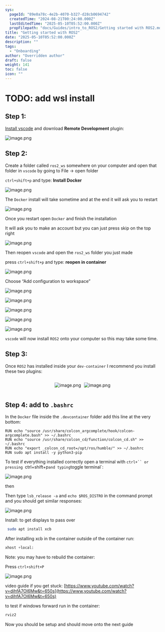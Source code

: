```yaml
---
sys:
  pageId: "89e0a78c-4e2b-4070-b327-d28cb0694742"
  createdTime: "2024-08-21T00:24:00.000Z"
  lastEditedTime: "2025-05-10T05:52:00.000Z"
  propFilepath: "docs/Guides/intro_to_ROS2/Getting started with ROS2.md"
title: "Getting started with ROS2"
date: "2025-05-10T05:52:00.000Z"
description: ""
tags:
  - "Onboarding"
author: "Overridden author"
draft: false
weight: 141
toc: false
icon: ""
---
```


# TODO: add wsl install

## Step 1:

[Install vscode](https://code.visualstudio.com/download) and download **Remote Development** plugin:

![image.png](https://prod-files-secure.s3.us-west-2.amazonaws.com/d518164a-d88e-44d1-a4ee-3adb3bd8bce0/efb52993-1881-4a40-b95e-6f020334f022/image.png?X-Amz-Algorithm=AWS4-HMAC-SHA256&X-Amz-Content-Sha256=UNSIGNED-PAYLOAD&X-Amz-Credential=ASIAZI2LB466WJ7ABL7U%2F20250513%2Fus-west-2%2Fs3%2Faws4_request&X-Amz-Date=20250513T230817Z&X-Amz-Expires=3600&X-Amz-Security-Token=IQoJb3JpZ2luX2VjEE8aCXVzLXdlc3QtMiJHMEUCIQCM6%2FcFcsyTw8OdslnXJ3MaXP3jP9spq94Y53W2%2BO2RuAIgTKdlkkmjLlnK4AtrSgYAn1WcSarWXP614n7c7P7kxfQqiAQI%2BP%2F%2F%2F%2F%2F%2F%2F%2F%2F%2FARAAGgw2Mzc0MjMxODM4MDUiDNWTJRq7o%2Be6%2BjgGaCrcAyCxXVvjabrijF19pbfSwEe6JrOJgkA4IqSGcN%2FnsWydPxWgxwH52r2moUcmq6K9hMVXkMyo830nViihw63sZtym2U7An18idhgkXsZLTmGIUR6uVuxKRPPQITP1NCs%2BBa5SbbIq%2B%2BibbrXNZUeNaStRLKlwN1LDEzpKKTfjVbsBUokZSuZ8OpShVdpgDnAd%2BzU8fEaGI04rtEo0uwEFr6uwRx1Z37Uo5L0HonAgAaRZXywotMexXRzURYBIuqyyD7%2FU78TYATOrHLVE17Vpxpz2F%2BpO7Jis8teBwN4yFe8uFdwNnzhMqi9EM2zWxsYwTQLKnpCyQQUCf0Py6b72qUGUpXyWoApX66wBOEtHrLAxpfUDwKq4KYvEI6nYLhBj89h%2BZqQ4mDtQSflZpGBFIyWdx4qWqLj5zvrTJIrb2hvzruotK7eRHFlIJO3sFQWklxffUbC4bN67r395h7F6QdFP2NXTLelFbU54u4AqCm1p3Be7Fn0%2BxSeb9c3ofxv1mWAwmzVBq3tAWiZ5Pka3XYE%2Bm119DphojkRyXbxmk6njXOE0w4oELTqStr9m3c4DBhB5mI4Qdizv5rqdLPyovYsYLcFIQxRgrm9NQO%2FMinT0Q9J6Fu26mXcG5BqNMLeNj8EGOqUBVi93tIkCDpPYYF2uj0CEVfS88a%2Fyr8RcoN8FPaQGKfGv5XGkNWxaKoHuNSBOCnspkOTSTZMdERd5H8c9X80oLvDc4yGULVMI1LjkTGSEgS4At67C%2Fuh2ktEF4AIwCK20gtfKgtjVTTB5Mnazf7DuGMiKUVoz4DozeQ3Y4xubuTdZocafSWet2u%2BM9vc%2BmGkVdrTuRNCESpI%2BJRIb%2FT2K6SNfz%2FYF&X-Amz-Signature=30a59505f604dafb955060a3ace7a18f558d6e593cdc7edf46604314a0f656a5&X-Amz-SignedHeaders=host&x-id=GetObject)

## Step 2:

Create a folder called `ros2_ws` somewhere on your computer and open that folder in `vscode` by going to File → open folder 

`ctrl+shift+p` and type: **Install Docker**

![image.png](https://prod-files-secure.s3.us-west-2.amazonaws.com/d518164a-d88e-44d1-a4ee-3adb3bd8bce0/2269dc0e-1cd5-47ff-bceb-c04ad9b2eab0/image.png?X-Amz-Algorithm=AWS4-HMAC-SHA256&X-Amz-Content-Sha256=UNSIGNED-PAYLOAD&X-Amz-Credential=ASIAZI2LB466WJ7ABL7U%2F20250513%2Fus-west-2%2Fs3%2Faws4_request&X-Amz-Date=20250513T230817Z&X-Amz-Expires=3600&X-Amz-Security-Token=IQoJb3JpZ2luX2VjEE8aCXVzLXdlc3QtMiJHMEUCIQCM6%2FcFcsyTw8OdslnXJ3MaXP3jP9spq94Y53W2%2BO2RuAIgTKdlkkmjLlnK4AtrSgYAn1WcSarWXP614n7c7P7kxfQqiAQI%2BP%2F%2F%2F%2F%2F%2F%2F%2F%2F%2FARAAGgw2Mzc0MjMxODM4MDUiDNWTJRq7o%2Be6%2BjgGaCrcAyCxXVvjabrijF19pbfSwEe6JrOJgkA4IqSGcN%2FnsWydPxWgxwH52r2moUcmq6K9hMVXkMyo830nViihw63sZtym2U7An18idhgkXsZLTmGIUR6uVuxKRPPQITP1NCs%2BBa5SbbIq%2B%2BibbrXNZUeNaStRLKlwN1LDEzpKKTfjVbsBUokZSuZ8OpShVdpgDnAd%2BzU8fEaGI04rtEo0uwEFr6uwRx1Z37Uo5L0HonAgAaRZXywotMexXRzURYBIuqyyD7%2FU78TYATOrHLVE17Vpxpz2F%2BpO7Jis8teBwN4yFe8uFdwNnzhMqi9EM2zWxsYwTQLKnpCyQQUCf0Py6b72qUGUpXyWoApX66wBOEtHrLAxpfUDwKq4KYvEI6nYLhBj89h%2BZqQ4mDtQSflZpGBFIyWdx4qWqLj5zvrTJIrb2hvzruotK7eRHFlIJO3sFQWklxffUbC4bN67r395h7F6QdFP2NXTLelFbU54u4AqCm1p3Be7Fn0%2BxSeb9c3ofxv1mWAwmzVBq3tAWiZ5Pka3XYE%2Bm119DphojkRyXbxmk6njXOE0w4oELTqStr9m3c4DBhB5mI4Qdizv5rqdLPyovYsYLcFIQxRgrm9NQO%2FMinT0Q9J6Fu26mXcG5BqNMLeNj8EGOqUBVi93tIkCDpPYYF2uj0CEVfS88a%2Fyr8RcoN8FPaQGKfGv5XGkNWxaKoHuNSBOCnspkOTSTZMdERd5H8c9X80oLvDc4yGULVMI1LjkTGSEgS4At67C%2Fuh2ktEF4AIwCK20gtfKgtjVTTB5Mnazf7DuGMiKUVoz4DozeQ3Y4xubuTdZocafSWet2u%2BM9vc%2BmGkVdrTuRNCESpI%2BJRIb%2FT2K6SNfz%2FYF&X-Amz-Signature=097250137cff8f808408250992b39855b7a4428411b4adf8201b2e9ac8877f87&X-Amz-SignedHeaders=host&x-id=GetObject)

The `Docker` install will take sometime and at the end it will ask you to restart

![image.png](https://prod-files-secure.s3.us-west-2.amazonaws.com/d518164a-d88e-44d1-a4ee-3adb3bd8bce0/ed233f78-be33-4b1f-b89c-9c346c0e961e/image.png?X-Amz-Algorithm=AWS4-HMAC-SHA256&X-Amz-Content-Sha256=UNSIGNED-PAYLOAD&X-Amz-Credential=ASIAZI2LB466WJ7ABL7U%2F20250513%2Fus-west-2%2Fs3%2Faws4_request&X-Amz-Date=20250513T230817Z&X-Amz-Expires=3600&X-Amz-Security-Token=IQoJb3JpZ2luX2VjEE8aCXVzLXdlc3QtMiJHMEUCIQCM6%2FcFcsyTw8OdslnXJ3MaXP3jP9spq94Y53W2%2BO2RuAIgTKdlkkmjLlnK4AtrSgYAn1WcSarWXP614n7c7P7kxfQqiAQI%2BP%2F%2F%2F%2F%2F%2F%2F%2F%2F%2FARAAGgw2Mzc0MjMxODM4MDUiDNWTJRq7o%2Be6%2BjgGaCrcAyCxXVvjabrijF19pbfSwEe6JrOJgkA4IqSGcN%2FnsWydPxWgxwH52r2moUcmq6K9hMVXkMyo830nViihw63sZtym2U7An18idhgkXsZLTmGIUR6uVuxKRPPQITP1NCs%2BBa5SbbIq%2B%2BibbrXNZUeNaStRLKlwN1LDEzpKKTfjVbsBUokZSuZ8OpShVdpgDnAd%2BzU8fEaGI04rtEo0uwEFr6uwRx1Z37Uo5L0HonAgAaRZXywotMexXRzURYBIuqyyD7%2FU78TYATOrHLVE17Vpxpz2F%2BpO7Jis8teBwN4yFe8uFdwNnzhMqi9EM2zWxsYwTQLKnpCyQQUCf0Py6b72qUGUpXyWoApX66wBOEtHrLAxpfUDwKq4KYvEI6nYLhBj89h%2BZqQ4mDtQSflZpGBFIyWdx4qWqLj5zvrTJIrb2hvzruotK7eRHFlIJO3sFQWklxffUbC4bN67r395h7F6QdFP2NXTLelFbU54u4AqCm1p3Be7Fn0%2BxSeb9c3ofxv1mWAwmzVBq3tAWiZ5Pka3XYE%2Bm119DphojkRyXbxmk6njXOE0w4oELTqStr9m3c4DBhB5mI4Qdizv5rqdLPyovYsYLcFIQxRgrm9NQO%2FMinT0Q9J6Fu26mXcG5BqNMLeNj8EGOqUBVi93tIkCDpPYYF2uj0CEVfS88a%2Fyr8RcoN8FPaQGKfGv5XGkNWxaKoHuNSBOCnspkOTSTZMdERd5H8c9X80oLvDc4yGULVMI1LjkTGSEgS4At67C%2Fuh2ktEF4AIwCK20gtfKgtjVTTB5Mnazf7DuGMiKUVoz4DozeQ3Y4xubuTdZocafSWet2u%2BM9vc%2BmGkVdrTuRNCESpI%2BJRIb%2FT2K6SNfz%2FYF&X-Amz-Signature=0d9424365421ceb42172e6f6f6b4d5e9030c541261bf3b1381dea403904721a3&X-Amz-SignedHeaders=host&x-id=GetObject)

Once you restart open `Docker` and finish the installation

It will ask you to make an account but you can just press skip on the top right

![image.png](https://prod-files-secure.s3.us-west-2.amazonaws.com/d518164a-d88e-44d1-a4ee-3adb3bd8bce0/21010ad9-1659-4fd9-9f59-9932a09b2a3d/image.png?X-Amz-Algorithm=AWS4-HMAC-SHA256&X-Amz-Content-Sha256=UNSIGNED-PAYLOAD&X-Amz-Credential=ASIAZI2LB466WJ7ABL7U%2F20250513%2Fus-west-2%2Fs3%2Faws4_request&X-Amz-Date=20250513T230817Z&X-Amz-Expires=3600&X-Amz-Security-Token=IQoJb3JpZ2luX2VjEE8aCXVzLXdlc3QtMiJHMEUCIQCM6%2FcFcsyTw8OdslnXJ3MaXP3jP9spq94Y53W2%2BO2RuAIgTKdlkkmjLlnK4AtrSgYAn1WcSarWXP614n7c7P7kxfQqiAQI%2BP%2F%2F%2F%2F%2F%2F%2F%2F%2F%2FARAAGgw2Mzc0MjMxODM4MDUiDNWTJRq7o%2Be6%2BjgGaCrcAyCxXVvjabrijF19pbfSwEe6JrOJgkA4IqSGcN%2FnsWydPxWgxwH52r2moUcmq6K9hMVXkMyo830nViihw63sZtym2U7An18idhgkXsZLTmGIUR6uVuxKRPPQITP1NCs%2BBa5SbbIq%2B%2BibbrXNZUeNaStRLKlwN1LDEzpKKTfjVbsBUokZSuZ8OpShVdpgDnAd%2BzU8fEaGI04rtEo0uwEFr6uwRx1Z37Uo5L0HonAgAaRZXywotMexXRzURYBIuqyyD7%2FU78TYATOrHLVE17Vpxpz2F%2BpO7Jis8teBwN4yFe8uFdwNnzhMqi9EM2zWxsYwTQLKnpCyQQUCf0Py6b72qUGUpXyWoApX66wBOEtHrLAxpfUDwKq4KYvEI6nYLhBj89h%2BZqQ4mDtQSflZpGBFIyWdx4qWqLj5zvrTJIrb2hvzruotK7eRHFlIJO3sFQWklxffUbC4bN67r395h7F6QdFP2NXTLelFbU54u4AqCm1p3Be7Fn0%2BxSeb9c3ofxv1mWAwmzVBq3tAWiZ5Pka3XYE%2Bm119DphojkRyXbxmk6njXOE0w4oELTqStr9m3c4DBhB5mI4Qdizv5rqdLPyovYsYLcFIQxRgrm9NQO%2FMinT0Q9J6Fu26mXcG5BqNMLeNj8EGOqUBVi93tIkCDpPYYF2uj0CEVfS88a%2Fyr8RcoN8FPaQGKfGv5XGkNWxaKoHuNSBOCnspkOTSTZMdERd5H8c9X80oLvDc4yGULVMI1LjkTGSEgS4At67C%2Fuh2ktEF4AIwCK20gtfKgtjVTTB5Mnazf7DuGMiKUVoz4DozeQ3Y4xubuTdZocafSWet2u%2BM9vc%2BmGkVdrTuRNCESpI%2BJRIb%2FT2K6SNfz%2FYF&X-Amz-Signature=440934d965f965213db49a7d01db472565fe60653bf27d4b705c377be7005b4c&X-Amz-SignedHeaders=host&x-id=GetObject)

Then reopen `vscode` and open the `ros2_ws` folder you just made

press `ctrl+shift+p` and type: **reopen in container**

![image.png](https://prod-files-secure.s3.us-west-2.amazonaws.com/d518164a-d88e-44d1-a4ee-3adb3bd8bce0/4e93b8c2-41ad-488c-8095-c74205196118/image.png?X-Amz-Algorithm=AWS4-HMAC-SHA256&X-Amz-Content-Sha256=UNSIGNED-PAYLOAD&X-Amz-Credential=ASIAZI2LB466WJ7ABL7U%2F20250513%2Fus-west-2%2Fs3%2Faws4_request&X-Amz-Date=20250513T230817Z&X-Amz-Expires=3600&X-Amz-Security-Token=IQoJb3JpZ2luX2VjEE8aCXVzLXdlc3QtMiJHMEUCIQCM6%2FcFcsyTw8OdslnXJ3MaXP3jP9spq94Y53W2%2BO2RuAIgTKdlkkmjLlnK4AtrSgYAn1WcSarWXP614n7c7P7kxfQqiAQI%2BP%2F%2F%2F%2F%2F%2F%2F%2F%2F%2FARAAGgw2Mzc0MjMxODM4MDUiDNWTJRq7o%2Be6%2BjgGaCrcAyCxXVvjabrijF19pbfSwEe6JrOJgkA4IqSGcN%2FnsWydPxWgxwH52r2moUcmq6K9hMVXkMyo830nViihw63sZtym2U7An18idhgkXsZLTmGIUR6uVuxKRPPQITP1NCs%2BBa5SbbIq%2B%2BibbrXNZUeNaStRLKlwN1LDEzpKKTfjVbsBUokZSuZ8OpShVdpgDnAd%2BzU8fEaGI04rtEo0uwEFr6uwRx1Z37Uo5L0HonAgAaRZXywotMexXRzURYBIuqyyD7%2FU78TYATOrHLVE17Vpxpz2F%2BpO7Jis8teBwN4yFe8uFdwNnzhMqi9EM2zWxsYwTQLKnpCyQQUCf0Py6b72qUGUpXyWoApX66wBOEtHrLAxpfUDwKq4KYvEI6nYLhBj89h%2BZqQ4mDtQSflZpGBFIyWdx4qWqLj5zvrTJIrb2hvzruotK7eRHFlIJO3sFQWklxffUbC4bN67r395h7F6QdFP2NXTLelFbU54u4AqCm1p3Be7Fn0%2BxSeb9c3ofxv1mWAwmzVBq3tAWiZ5Pka3XYE%2Bm119DphojkRyXbxmk6njXOE0w4oELTqStr9m3c4DBhB5mI4Qdizv5rqdLPyovYsYLcFIQxRgrm9NQO%2FMinT0Q9J6Fu26mXcG5BqNMLeNj8EGOqUBVi93tIkCDpPYYF2uj0CEVfS88a%2Fyr8RcoN8FPaQGKfGv5XGkNWxaKoHuNSBOCnspkOTSTZMdERd5H8c9X80oLvDc4yGULVMI1LjkTGSEgS4At67C%2Fuh2ktEF4AIwCK20gtfKgtjVTTB5Mnazf7DuGMiKUVoz4DozeQ3Y4xubuTdZocafSWet2u%2BM9vc%2BmGkVdrTuRNCESpI%2BJRIb%2FT2K6SNfz%2FYF&X-Amz-Signature=1a63f80870f31c7fa38e1cede01acae3c045587d7c52667f240aabcbf5da461d&X-Amz-SignedHeaders=host&x-id=GetObject)

Choose “Add configuration to workspace”

![image.png](https://prod-files-secure.s3.us-west-2.amazonaws.com/d518164a-d88e-44d1-a4ee-3adb3bd8bce0/9560b282-5060-4989-ba37-97e7b2c22476/image.png?X-Amz-Algorithm=AWS4-HMAC-SHA256&X-Amz-Content-Sha256=UNSIGNED-PAYLOAD&X-Amz-Credential=ASIAZI2LB466WJ7ABL7U%2F20250513%2Fus-west-2%2Fs3%2Faws4_request&X-Amz-Date=20250513T230817Z&X-Amz-Expires=3600&X-Amz-Security-Token=IQoJb3JpZ2luX2VjEE8aCXVzLXdlc3QtMiJHMEUCIQCM6%2FcFcsyTw8OdslnXJ3MaXP3jP9spq94Y53W2%2BO2RuAIgTKdlkkmjLlnK4AtrSgYAn1WcSarWXP614n7c7P7kxfQqiAQI%2BP%2F%2F%2F%2F%2F%2F%2F%2F%2F%2FARAAGgw2Mzc0MjMxODM4MDUiDNWTJRq7o%2Be6%2BjgGaCrcAyCxXVvjabrijF19pbfSwEe6JrOJgkA4IqSGcN%2FnsWydPxWgxwH52r2moUcmq6K9hMVXkMyo830nViihw63sZtym2U7An18idhgkXsZLTmGIUR6uVuxKRPPQITP1NCs%2BBa5SbbIq%2B%2BibbrXNZUeNaStRLKlwN1LDEzpKKTfjVbsBUokZSuZ8OpShVdpgDnAd%2BzU8fEaGI04rtEo0uwEFr6uwRx1Z37Uo5L0HonAgAaRZXywotMexXRzURYBIuqyyD7%2FU78TYATOrHLVE17Vpxpz2F%2BpO7Jis8teBwN4yFe8uFdwNnzhMqi9EM2zWxsYwTQLKnpCyQQUCf0Py6b72qUGUpXyWoApX66wBOEtHrLAxpfUDwKq4KYvEI6nYLhBj89h%2BZqQ4mDtQSflZpGBFIyWdx4qWqLj5zvrTJIrb2hvzruotK7eRHFlIJO3sFQWklxffUbC4bN67r395h7F6QdFP2NXTLelFbU54u4AqCm1p3Be7Fn0%2BxSeb9c3ofxv1mWAwmzVBq3tAWiZ5Pka3XYE%2Bm119DphojkRyXbxmk6njXOE0w4oELTqStr9m3c4DBhB5mI4Qdizv5rqdLPyovYsYLcFIQxRgrm9NQO%2FMinT0Q9J6Fu26mXcG5BqNMLeNj8EGOqUBVi93tIkCDpPYYF2uj0CEVfS88a%2Fyr8RcoN8FPaQGKfGv5XGkNWxaKoHuNSBOCnspkOTSTZMdERd5H8c9X80oLvDc4yGULVMI1LjkTGSEgS4At67C%2Fuh2ktEF4AIwCK20gtfKgtjVTTB5Mnazf7DuGMiKUVoz4DozeQ3Y4xubuTdZocafSWet2u%2BM9vc%2BmGkVdrTuRNCESpI%2BJRIb%2FT2K6SNfz%2FYF&X-Amz-Signature=1070877cc574fafa11e4b13c9f8f709ce3f221311777d4332001d874f31d1ed7&X-Amz-SignedHeaders=host&x-id=GetObject)

![image.png](https://prod-files-secure.s3.us-west-2.amazonaws.com/d518164a-d88e-44d1-a4ee-3adb3bd8bce0/2ee63f81-886b-48e8-a553-dc6e5eac99e4/image.png?X-Amz-Algorithm=AWS4-HMAC-SHA256&X-Amz-Content-Sha256=UNSIGNED-PAYLOAD&X-Amz-Credential=ASIAZI2LB466WJ7ABL7U%2F20250513%2Fus-west-2%2Fs3%2Faws4_request&X-Amz-Date=20250513T230817Z&X-Amz-Expires=3600&X-Amz-Security-Token=IQoJb3JpZ2luX2VjEE8aCXVzLXdlc3QtMiJHMEUCIQCM6%2FcFcsyTw8OdslnXJ3MaXP3jP9spq94Y53W2%2BO2RuAIgTKdlkkmjLlnK4AtrSgYAn1WcSarWXP614n7c7P7kxfQqiAQI%2BP%2F%2F%2F%2F%2F%2F%2F%2F%2F%2FARAAGgw2Mzc0MjMxODM4MDUiDNWTJRq7o%2Be6%2BjgGaCrcAyCxXVvjabrijF19pbfSwEe6JrOJgkA4IqSGcN%2FnsWydPxWgxwH52r2moUcmq6K9hMVXkMyo830nViihw63sZtym2U7An18idhgkXsZLTmGIUR6uVuxKRPPQITP1NCs%2BBa5SbbIq%2B%2BibbrXNZUeNaStRLKlwN1LDEzpKKTfjVbsBUokZSuZ8OpShVdpgDnAd%2BzU8fEaGI04rtEo0uwEFr6uwRx1Z37Uo5L0HonAgAaRZXywotMexXRzURYBIuqyyD7%2FU78TYATOrHLVE17Vpxpz2F%2BpO7Jis8teBwN4yFe8uFdwNnzhMqi9EM2zWxsYwTQLKnpCyQQUCf0Py6b72qUGUpXyWoApX66wBOEtHrLAxpfUDwKq4KYvEI6nYLhBj89h%2BZqQ4mDtQSflZpGBFIyWdx4qWqLj5zvrTJIrb2hvzruotK7eRHFlIJO3sFQWklxffUbC4bN67r395h7F6QdFP2NXTLelFbU54u4AqCm1p3Be7Fn0%2BxSeb9c3ofxv1mWAwmzVBq3tAWiZ5Pka3XYE%2Bm119DphojkRyXbxmk6njXOE0w4oELTqStr9m3c4DBhB5mI4Qdizv5rqdLPyovYsYLcFIQxRgrm9NQO%2FMinT0Q9J6Fu26mXcG5BqNMLeNj8EGOqUBVi93tIkCDpPYYF2uj0CEVfS88a%2Fyr8RcoN8FPaQGKfGv5XGkNWxaKoHuNSBOCnspkOTSTZMdERd5H8c9X80oLvDc4yGULVMI1LjkTGSEgS4At67C%2Fuh2ktEF4AIwCK20gtfKgtjVTTB5Mnazf7DuGMiKUVoz4DozeQ3Y4xubuTdZocafSWet2u%2BM9vc%2BmGkVdrTuRNCESpI%2BJRIb%2FT2K6SNfz%2FYF&X-Amz-Signature=5cc361e4d2f14673601249cdb46729cd6a6a3ca5b1e97d907ac21f95b5b2df55&X-Amz-SignedHeaders=host&x-id=GetObject)

![image.png](https://prod-files-secure.s3.us-west-2.amazonaws.com/d518164a-d88e-44d1-a4ee-3adb3bd8bce0/ae1580b2-b048-407e-aed9-b584224a7a04/image.png?X-Amz-Algorithm=AWS4-HMAC-SHA256&X-Amz-Content-Sha256=UNSIGNED-PAYLOAD&X-Amz-Credential=ASIAZI2LB466WJ7ABL7U%2F20250513%2Fus-west-2%2Fs3%2Faws4_request&X-Amz-Date=20250513T230817Z&X-Amz-Expires=3600&X-Amz-Security-Token=IQoJb3JpZ2luX2VjEE8aCXVzLXdlc3QtMiJHMEUCIQCM6%2FcFcsyTw8OdslnXJ3MaXP3jP9spq94Y53W2%2BO2RuAIgTKdlkkmjLlnK4AtrSgYAn1WcSarWXP614n7c7P7kxfQqiAQI%2BP%2F%2F%2F%2F%2F%2F%2F%2F%2F%2FARAAGgw2Mzc0MjMxODM4MDUiDNWTJRq7o%2Be6%2BjgGaCrcAyCxXVvjabrijF19pbfSwEe6JrOJgkA4IqSGcN%2FnsWydPxWgxwH52r2moUcmq6K9hMVXkMyo830nViihw63sZtym2U7An18idhgkXsZLTmGIUR6uVuxKRPPQITP1NCs%2BBa5SbbIq%2B%2BibbrXNZUeNaStRLKlwN1LDEzpKKTfjVbsBUokZSuZ8OpShVdpgDnAd%2BzU8fEaGI04rtEo0uwEFr6uwRx1Z37Uo5L0HonAgAaRZXywotMexXRzURYBIuqyyD7%2FU78TYATOrHLVE17Vpxpz2F%2BpO7Jis8teBwN4yFe8uFdwNnzhMqi9EM2zWxsYwTQLKnpCyQQUCf0Py6b72qUGUpXyWoApX66wBOEtHrLAxpfUDwKq4KYvEI6nYLhBj89h%2BZqQ4mDtQSflZpGBFIyWdx4qWqLj5zvrTJIrb2hvzruotK7eRHFlIJO3sFQWklxffUbC4bN67r395h7F6QdFP2NXTLelFbU54u4AqCm1p3Be7Fn0%2BxSeb9c3ofxv1mWAwmzVBq3tAWiZ5Pka3XYE%2Bm119DphojkRyXbxmk6njXOE0w4oELTqStr9m3c4DBhB5mI4Qdizv5rqdLPyovYsYLcFIQxRgrm9NQO%2FMinT0Q9J6Fu26mXcG5BqNMLeNj8EGOqUBVi93tIkCDpPYYF2uj0CEVfS88a%2Fyr8RcoN8FPaQGKfGv5XGkNWxaKoHuNSBOCnspkOTSTZMdERd5H8c9X80oLvDc4yGULVMI1LjkTGSEgS4At67C%2Fuh2ktEF4AIwCK20gtfKgtjVTTB5Mnazf7DuGMiKUVoz4DozeQ3Y4xubuTdZocafSWet2u%2BM9vc%2BmGkVdrTuRNCESpI%2BJRIb%2FT2K6SNfz%2FYF&X-Amz-Signature=abde31fa6aeb93c10c2d74d5424e5901a19fdceba2fc59818650b960ef9b1393&X-Amz-SignedHeaders=host&x-id=GetObject)

![image.png](https://prod-files-secure.s3.us-west-2.amazonaws.com/d518164a-d88e-44d1-a4ee-3adb3bd8bce0/53255b28-f75e-430f-b9e3-c0ac8577e42b/image.png?X-Amz-Algorithm=AWS4-HMAC-SHA256&X-Amz-Content-Sha256=UNSIGNED-PAYLOAD&X-Amz-Credential=ASIAZI2LB466WJ7ABL7U%2F20250513%2Fus-west-2%2Fs3%2Faws4_request&X-Amz-Date=20250513T230817Z&X-Amz-Expires=3600&X-Amz-Security-Token=IQoJb3JpZ2luX2VjEE8aCXVzLXdlc3QtMiJHMEUCIQCM6%2FcFcsyTw8OdslnXJ3MaXP3jP9spq94Y53W2%2BO2RuAIgTKdlkkmjLlnK4AtrSgYAn1WcSarWXP614n7c7P7kxfQqiAQI%2BP%2F%2F%2F%2F%2F%2F%2F%2F%2F%2FARAAGgw2Mzc0MjMxODM4MDUiDNWTJRq7o%2Be6%2BjgGaCrcAyCxXVvjabrijF19pbfSwEe6JrOJgkA4IqSGcN%2FnsWydPxWgxwH52r2moUcmq6K9hMVXkMyo830nViihw63sZtym2U7An18idhgkXsZLTmGIUR6uVuxKRPPQITP1NCs%2BBa5SbbIq%2B%2BibbrXNZUeNaStRLKlwN1LDEzpKKTfjVbsBUokZSuZ8OpShVdpgDnAd%2BzU8fEaGI04rtEo0uwEFr6uwRx1Z37Uo5L0HonAgAaRZXywotMexXRzURYBIuqyyD7%2FU78TYATOrHLVE17Vpxpz2F%2BpO7Jis8teBwN4yFe8uFdwNnzhMqi9EM2zWxsYwTQLKnpCyQQUCf0Py6b72qUGUpXyWoApX66wBOEtHrLAxpfUDwKq4KYvEI6nYLhBj89h%2BZqQ4mDtQSflZpGBFIyWdx4qWqLj5zvrTJIrb2hvzruotK7eRHFlIJO3sFQWklxffUbC4bN67r395h7F6QdFP2NXTLelFbU54u4AqCm1p3Be7Fn0%2BxSeb9c3ofxv1mWAwmzVBq3tAWiZ5Pka3XYE%2Bm119DphojkRyXbxmk6njXOE0w4oELTqStr9m3c4DBhB5mI4Qdizv5rqdLPyovYsYLcFIQxRgrm9NQO%2FMinT0Q9J6Fu26mXcG5BqNMLeNj8EGOqUBVi93tIkCDpPYYF2uj0CEVfS88a%2Fyr8RcoN8FPaQGKfGv5XGkNWxaKoHuNSBOCnspkOTSTZMdERd5H8c9X80oLvDc4yGULVMI1LjkTGSEgS4At67C%2Fuh2ktEF4AIwCK20gtfKgtjVTTB5Mnazf7DuGMiKUVoz4DozeQ3Y4xubuTdZocafSWet2u%2BM9vc%2BmGkVdrTuRNCESpI%2BJRIb%2FT2K6SNfz%2FYF&X-Amz-Signature=57365265ba180ff38aa09092d547fcbdb89bf01baf600cfce6e018ffb807f992&X-Amz-SignedHeaders=host&x-id=GetObject)

![image.png](https://prod-files-secure.s3.us-west-2.amazonaws.com/d518164a-d88e-44d1-a4ee-3adb3bd8bce0/7c562767-5af9-4ffb-97d1-327bcdf4ee00/image.png?X-Amz-Algorithm=AWS4-HMAC-SHA256&X-Amz-Content-Sha256=UNSIGNED-PAYLOAD&X-Amz-Credential=ASIAZI2LB466WJ7ABL7U%2F20250513%2Fus-west-2%2Fs3%2Faws4_request&X-Amz-Date=20250513T230817Z&X-Amz-Expires=3600&X-Amz-Security-Token=IQoJb3JpZ2luX2VjEE8aCXVzLXdlc3QtMiJHMEUCIQCM6%2FcFcsyTw8OdslnXJ3MaXP3jP9spq94Y53W2%2BO2RuAIgTKdlkkmjLlnK4AtrSgYAn1WcSarWXP614n7c7P7kxfQqiAQI%2BP%2F%2F%2F%2F%2F%2F%2F%2F%2F%2FARAAGgw2Mzc0MjMxODM4MDUiDNWTJRq7o%2Be6%2BjgGaCrcAyCxXVvjabrijF19pbfSwEe6JrOJgkA4IqSGcN%2FnsWydPxWgxwH52r2moUcmq6K9hMVXkMyo830nViihw63sZtym2U7An18idhgkXsZLTmGIUR6uVuxKRPPQITP1NCs%2BBa5SbbIq%2B%2BibbrXNZUeNaStRLKlwN1LDEzpKKTfjVbsBUokZSuZ8OpShVdpgDnAd%2BzU8fEaGI04rtEo0uwEFr6uwRx1Z37Uo5L0HonAgAaRZXywotMexXRzURYBIuqyyD7%2FU78TYATOrHLVE17Vpxpz2F%2BpO7Jis8teBwN4yFe8uFdwNnzhMqi9EM2zWxsYwTQLKnpCyQQUCf0Py6b72qUGUpXyWoApX66wBOEtHrLAxpfUDwKq4KYvEI6nYLhBj89h%2BZqQ4mDtQSflZpGBFIyWdx4qWqLj5zvrTJIrb2hvzruotK7eRHFlIJO3sFQWklxffUbC4bN67r395h7F6QdFP2NXTLelFbU54u4AqCm1p3Be7Fn0%2BxSeb9c3ofxv1mWAwmzVBq3tAWiZ5Pka3XYE%2Bm119DphojkRyXbxmk6njXOE0w4oELTqStr9m3c4DBhB5mI4Qdizv5rqdLPyovYsYLcFIQxRgrm9NQO%2FMinT0Q9J6Fu26mXcG5BqNMLeNj8EGOqUBVi93tIkCDpPYYF2uj0CEVfS88a%2Fyr8RcoN8FPaQGKfGv5XGkNWxaKoHuNSBOCnspkOTSTZMdERd5H8c9X80oLvDc4yGULVMI1LjkTGSEgS4At67C%2Fuh2ktEF4AIwCK20gtfKgtjVTTB5Mnazf7DuGMiKUVoz4DozeQ3Y4xubuTdZocafSWet2u%2BM9vc%2BmGkVdrTuRNCESpI%2BJRIb%2FT2K6SNfz%2FYF&X-Amz-Signature=e40e485d471a535c054a1a9150ece1a42ae27b8f181ffd512ac81bc8d4b1abc7&X-Amz-SignedHeaders=host&x-id=GetObject)

`vscode` will now install `ROS2` onto your computer so this may take some time.

## Step 3:

Once `ROS2` has installed inside your `dev-container` I recommend you install these two plugins:

<div style="display: flex;flex-direction: row; column-gap:10px; max-width: 630px;justify-content: center;">
<div>

![image.png](https://prod-files-secure.s3.us-west-2.amazonaws.com/d518164a-d88e-44d1-a4ee-3adb3bd8bce0/3fc3d550-5a54-4ba1-ba6b-faa01cdb7369/image.png?X-Amz-Algorithm=AWS4-HMAC-SHA256&X-Amz-Content-Sha256=UNSIGNED-PAYLOAD&X-Amz-Credential=ASIAZI2LB466SUFPLQC2%2F20250513%2Fus-west-2%2Fs3%2Faws4_request&X-Amz-Date=20250513T230829Z&X-Amz-Expires=3600&X-Amz-Security-Token=IQoJb3JpZ2luX2VjEE8aCXVzLXdlc3QtMiJIMEYCIQCiVbdP5h1PurQC4Rzb%2Bi%2Fg4hjqhaJOkDMmYRQXYR%2BkJgIhAPA6N1%2FgFP%2ButoWsFc8J6IhhbnjjqTBhnPPeRJSFnWYZKogECPj%2F%2F%2F%2F%2F%2F%2F%2F%2F%2FwEQABoMNjM3NDIzMTgzODA1IgzWBNne0ugPtmGfBDoq3ANnk5IuBvWBpugm6vUhz5T8QWm%2FoDxjy9k926S4EEVubpDIGKcxAtHPy8om%2B2CvdecGQG806x8tO121uMYgnkQEitFrX4FyT68bKrAv4svKtYyZrhZOoBjb6JY06rLclPpKK%2F3eetGBi9OMc30FrUui68xGLLNzDaXTm44groOYPMDBu6LMBnTmAp963oXPSWcJG3CL%2FjxkOKm8zxp5AGzt%2FwLu%2F4yvk8W6tD2GnP1tfS6QYYwdMgJW50MIEWeBH6cHdWeMmS%2Fez7VtbVXTjfRJeu7gthxKxUIUwDUuB8NDKj8l%2B%2BkK2OepvXSrq25qsPd7tEdTug9y54y6JtluW3EfLgM6ePtm0J5i24suNydhbRdMEz3kd1oCzWe0SyE64pSTSJeohIVeC3sah15pRolPRHsOVrTZLXRG%2FTXDF9SmBJUX8819zddfsgKtnYKANvwC%2B%2FTvnXlmPU%2FdwCUHd5QVk2gpfTcZD2K0HsvaR7s3Y2ErHep7%2BZ5BN46gTiquugZSpNewZ2USSEmf03LhxVJxVCXEFd%2Fw7ArzGRL58SZQwpqZgolQoruu3jHVeVBD%2BadDgMzrqDyh6gT5xTAlC965cCICCQo8ICy%2FSMcxcYll43fCbukK%2FOZ1QauqJjDkjY%2FBBjqkARVjirBUm2IE3DL3BfDw272vyW6rzCc5eoULPFp5RlSMUrZLAlf0YYT%2Fom3XYU4OJhw37qPNojr1O1QGBqwesE5WCXvuunIJUnxWoMeQB%2BypqbtQlgQ%2Bgp7r7aBs8fI1cO%2BT6OQVPVeohVbdupcWxE780FWn5xiavaP0PQ0rFLjTQw6Uj1xF9sWgWCc3lc0AFsor8I4mFvnFlnfUuAm237uklCyD&X-Amz-Signature=35ab7ecc234c723e3b1ac59be7d8c5d860ec8696f5fe6de46492b0e740679de6&X-Amz-SignedHeaders=host&x-id=GetObject)

</div>
<div>

![image.png](https://prod-files-secure.s3.us-west-2.amazonaws.com/d518164a-d88e-44d1-a4ee-3adb3bd8bce0/d994cc66-13c2-4093-a5a3-f84cf4601a82/image.png?X-Amz-Algorithm=AWS4-HMAC-SHA256&X-Amz-Content-Sha256=UNSIGNED-PAYLOAD&X-Amz-Credential=ASIAZI2LB466TATAEVEF%2F20250513%2Fus-west-2%2Fs3%2Faws4_request&X-Amz-Date=20250513T230830Z&X-Amz-Expires=3600&X-Amz-Security-Token=IQoJb3JpZ2luX2VjEE8aCXVzLXdlc3QtMiJHMEUCIF26b7iB1PHEtNuqt56qKgJ2gB7Gz0MnB%2Bdz4xAHt4XkAiEA%2B1iIyVR%2BkOcBrKbeZsCa4EQPzwHr%2BTvJZIk%2F4UDvTRAqiAQI9%2F%2F%2F%2F%2F%2F%2F%2F%2F%2F%2FARAAGgw2Mzc0MjMxODM4MDUiDJReqIegF%2FPO3SDttyrcA1vzA0Orm2pDwA2lxRsXkF0bJJZ1F19NRPzH1RDDvEvNHkGtube81YeVHVnBILQSYPUxkIAJ8GcnJf3hQRAZY2VTWiyF58qFGinmOD6l%2BdrfH9atXcYUPVa3yD9Cm%2B3HHwUspigySMnP7GZbU81MVm3x6iv3S%2Fh86ozc7Lpf%2Bzhe7C4qWmwGf%2Fx9cxYTQQDz5Cgmmnubc0EukL4AfJhGZyzVXslJOC%2FCj3sAt%2FIXZ70KQya9uUPjCgdqcwXVee%2FNd8Lm4b7JPBCK%2BWA%2B6lIb4sdH06wPkS5tT5vJPHEY8oJNDn05hYCx3Y4yr2E414hx3efm68rosXLQC8wv%2B1gE1GjCUSE5nlP95PWyx7a9Kgxsg%2Bb3CX%2Bg%2BTur%2B84j3EMejGN7A21neGJDJ7T1eL2%2FB4HbE7RYNtITTNVgfv4zDMZGzU2BMy67WDRePuKwEX6rOhUUbOcAiKXtuWl1qWfeD3z1N%2FjkQ44iGiK5NUtG5qKL6MiDnVh9XvO7tQ50uqvwzJXqcNmPReD7XkX%2B5IL6kCh3XFsjAoUxG8chWTlaKGCbyYCZbqZApGJFxkDmoIT%2F9HZT7shwMRCuUh3bPfd0QLXlihDFctN3Oy2DNlFakpgr%2BaFWcspW4tB1SiEAMOSNj8EGOqUBFVT4BaXUhsfj8M0IU%2FEysw%2BHXuYTV3BKqJ36aEN7gP7eyslMC2KcT6%2Blo%2FaOY0rqdSzxxCEqt8gG0NnvfbCyRZkom%2Fh1etYpxgzJ7OnhLJklnkTT5xTGEBjWGXJ%2FSb5JpjYa%2FdGv0jU%2B7e0UjnXA0VIOxVh00IFSeD8aQcTrqQhvx43zeFkz44TPWNgvDx9Nd2StKf52%2F5rm3FLsXVpLM0a9%2BZIv&X-Amz-Signature=0826c1355c8eab1ee8d93dad41f9bdcd5ca4496924ea331917aa81737a3c0bd7&X-Amz-SignedHeaders=host&x-id=GetObject)

</div>
</div>

## Step 4: add to `.bashrc`

In the `Docker` file inside the `.devcontainer` folder add this line at the very bottom: 

```docker
RUN echo "source /usr/share/colcon_argcomplete/hook/colcon-argcomplete.bash" >> ~/.bashrc
RUN echo "source /usr/share/colcon_cd/function/colcon_cd.sh" >> ~/.bashrc
RUN echo "export _colcon_cd_root=/opt/ros/humble/" >> ~/.bashrc
RUN sudo apt install -y python3-pip 
```

To test if everything installed correctly open a terminal with `ctrl+`` or pressing `ctrl+shift+p` and typing `toggle terminal`:

![image.png](https://prod-files-secure.s3.us-west-2.amazonaws.com/d518164a-d88e-44d1-a4ee-3adb3bd8bce0/6a4943d8-b04e-4c02-9a58-775f3384d1a5/image.png?X-Amz-Algorithm=AWS4-HMAC-SHA256&X-Amz-Content-Sha256=UNSIGNED-PAYLOAD&X-Amz-Credential=ASIAZI2LB466WJ7ABL7U%2F20250513%2Fus-west-2%2Fs3%2Faws4_request&X-Amz-Date=20250513T230817Z&X-Amz-Expires=3600&X-Amz-Security-Token=IQoJb3JpZ2luX2VjEE8aCXVzLXdlc3QtMiJHMEUCIQCM6%2FcFcsyTw8OdslnXJ3MaXP3jP9spq94Y53W2%2BO2RuAIgTKdlkkmjLlnK4AtrSgYAn1WcSarWXP614n7c7P7kxfQqiAQI%2BP%2F%2F%2F%2F%2F%2F%2F%2F%2F%2FARAAGgw2Mzc0MjMxODM4MDUiDNWTJRq7o%2Be6%2BjgGaCrcAyCxXVvjabrijF19pbfSwEe6JrOJgkA4IqSGcN%2FnsWydPxWgxwH52r2moUcmq6K9hMVXkMyo830nViihw63sZtym2U7An18idhgkXsZLTmGIUR6uVuxKRPPQITP1NCs%2BBa5SbbIq%2B%2BibbrXNZUeNaStRLKlwN1LDEzpKKTfjVbsBUokZSuZ8OpShVdpgDnAd%2BzU8fEaGI04rtEo0uwEFr6uwRx1Z37Uo5L0HonAgAaRZXywotMexXRzURYBIuqyyD7%2FU78TYATOrHLVE17Vpxpz2F%2BpO7Jis8teBwN4yFe8uFdwNnzhMqi9EM2zWxsYwTQLKnpCyQQUCf0Py6b72qUGUpXyWoApX66wBOEtHrLAxpfUDwKq4KYvEI6nYLhBj89h%2BZqQ4mDtQSflZpGBFIyWdx4qWqLj5zvrTJIrb2hvzruotK7eRHFlIJO3sFQWklxffUbC4bN67r395h7F6QdFP2NXTLelFbU54u4AqCm1p3Be7Fn0%2BxSeb9c3ofxv1mWAwmzVBq3tAWiZ5Pka3XYE%2Bm119DphojkRyXbxmk6njXOE0w4oELTqStr9m3c4DBhB5mI4Qdizv5rqdLPyovYsYLcFIQxRgrm9NQO%2FMinT0Q9J6Fu26mXcG5BqNMLeNj8EGOqUBVi93tIkCDpPYYF2uj0CEVfS88a%2Fyr8RcoN8FPaQGKfGv5XGkNWxaKoHuNSBOCnspkOTSTZMdERd5H8c9X80oLvDc4yGULVMI1LjkTGSEgS4At67C%2Fuh2ktEF4AIwCK20gtfKgtjVTTB5Mnazf7DuGMiKUVoz4DozeQ3Y4xubuTdZocafSWet2u%2BM9vc%2BmGkVdrTuRNCESpI%2BJRIb%2FT2K6SNfz%2FYF&X-Amz-Signature=382cbf8b6b3ae9b6e66040f6020683a3531ad195bb20f6b414145bc2280ea584&X-Amz-SignedHeaders=host&x-id=GetObject)

then 

Then type `lsb_release -a` and `echo $ROS_DISTRO` in the command prompt and you should get similar responses:

![image.png](https://prod-files-secure.s3.us-west-2.amazonaws.com/d518164a-d88e-44d1-a4ee-3adb3bd8bce0/3e635dec-a805-4e85-8b9e-d000e5b71a4e/image.png?X-Amz-Algorithm=AWS4-HMAC-SHA256&X-Amz-Content-Sha256=UNSIGNED-PAYLOAD&X-Amz-Credential=ASIAZI2LB466WJ7ABL7U%2F20250513%2Fus-west-2%2Fs3%2Faws4_request&X-Amz-Date=20250513T230817Z&X-Amz-Expires=3600&X-Amz-Security-Token=IQoJb3JpZ2luX2VjEE8aCXVzLXdlc3QtMiJHMEUCIQCM6%2FcFcsyTw8OdslnXJ3MaXP3jP9spq94Y53W2%2BO2RuAIgTKdlkkmjLlnK4AtrSgYAn1WcSarWXP614n7c7P7kxfQqiAQI%2BP%2F%2F%2F%2F%2F%2F%2F%2F%2F%2FARAAGgw2Mzc0MjMxODM4MDUiDNWTJRq7o%2Be6%2BjgGaCrcAyCxXVvjabrijF19pbfSwEe6JrOJgkA4IqSGcN%2FnsWydPxWgxwH52r2moUcmq6K9hMVXkMyo830nViihw63sZtym2U7An18idhgkXsZLTmGIUR6uVuxKRPPQITP1NCs%2BBa5SbbIq%2B%2BibbrXNZUeNaStRLKlwN1LDEzpKKTfjVbsBUokZSuZ8OpShVdpgDnAd%2BzU8fEaGI04rtEo0uwEFr6uwRx1Z37Uo5L0HonAgAaRZXywotMexXRzURYBIuqyyD7%2FU78TYATOrHLVE17Vpxpz2F%2BpO7Jis8teBwN4yFe8uFdwNnzhMqi9EM2zWxsYwTQLKnpCyQQUCf0Py6b72qUGUpXyWoApX66wBOEtHrLAxpfUDwKq4KYvEI6nYLhBj89h%2BZqQ4mDtQSflZpGBFIyWdx4qWqLj5zvrTJIrb2hvzruotK7eRHFlIJO3sFQWklxffUbC4bN67r395h7F6QdFP2NXTLelFbU54u4AqCm1p3Be7Fn0%2BxSeb9c3ofxv1mWAwmzVBq3tAWiZ5Pka3XYE%2Bm119DphojkRyXbxmk6njXOE0w4oELTqStr9m3c4DBhB5mI4Qdizv5rqdLPyovYsYLcFIQxRgrm9NQO%2FMinT0Q9J6Fu26mXcG5BqNMLeNj8EGOqUBVi93tIkCDpPYYF2uj0CEVfS88a%2Fyr8RcoN8FPaQGKfGv5XGkNWxaKoHuNSBOCnspkOTSTZMdERd5H8c9X80oLvDc4yGULVMI1LjkTGSEgS4At67C%2Fuh2ktEF4AIwCK20gtfKgtjVTTB5Mnazf7DuGMiKUVoz4DozeQ3Y4xubuTdZocafSWet2u%2BM9vc%2BmGkVdrTuRNCESpI%2BJRIb%2FT2K6SNfz%2FYF&X-Amz-Signature=b20f4a63434414ae686fbd2a7e6f27d80dc096a94614e67175869d2f78534aab&X-Amz-SignedHeaders=host&x-id=GetObject)

Install:  to get displays to pass over

```bash
 sudo apt install xcb
```

After installing xcb in the container outside of the container run:

```python
xhost +local:
```

Note: you may have to rebuild the container:

Press `ctrl+shift+P`

![image.png](https://prod-files-secure.s3.us-west-2.amazonaws.com/d518164a-d88e-44d1-a4ee-3adb3bd8bce0/6c2be660-2618-4c38-9c26-53554f7a0b7b/image.png?X-Amz-Algorithm=AWS4-HMAC-SHA256&X-Amz-Content-Sha256=UNSIGNED-PAYLOAD&X-Amz-Credential=ASIAZI2LB466WJ7ABL7U%2F20250513%2Fus-west-2%2Fs3%2Faws4_request&X-Amz-Date=20250513T230817Z&X-Amz-Expires=3600&X-Amz-Security-Token=IQoJb3JpZ2luX2VjEE8aCXVzLXdlc3QtMiJHMEUCIQCM6%2FcFcsyTw8OdslnXJ3MaXP3jP9spq94Y53W2%2BO2RuAIgTKdlkkmjLlnK4AtrSgYAn1WcSarWXP614n7c7P7kxfQqiAQI%2BP%2F%2F%2F%2F%2F%2F%2F%2F%2F%2FARAAGgw2Mzc0MjMxODM4MDUiDNWTJRq7o%2Be6%2BjgGaCrcAyCxXVvjabrijF19pbfSwEe6JrOJgkA4IqSGcN%2FnsWydPxWgxwH52r2moUcmq6K9hMVXkMyo830nViihw63sZtym2U7An18idhgkXsZLTmGIUR6uVuxKRPPQITP1NCs%2BBa5SbbIq%2B%2BibbrXNZUeNaStRLKlwN1LDEzpKKTfjVbsBUokZSuZ8OpShVdpgDnAd%2BzU8fEaGI04rtEo0uwEFr6uwRx1Z37Uo5L0HonAgAaRZXywotMexXRzURYBIuqyyD7%2FU78TYATOrHLVE17Vpxpz2F%2BpO7Jis8teBwN4yFe8uFdwNnzhMqi9EM2zWxsYwTQLKnpCyQQUCf0Py6b72qUGUpXyWoApX66wBOEtHrLAxpfUDwKq4KYvEI6nYLhBj89h%2BZqQ4mDtQSflZpGBFIyWdx4qWqLj5zvrTJIrb2hvzruotK7eRHFlIJO3sFQWklxffUbC4bN67r395h7F6QdFP2NXTLelFbU54u4AqCm1p3Be7Fn0%2BxSeb9c3ofxv1mWAwmzVBq3tAWiZ5Pka3XYE%2Bm119DphojkRyXbxmk6njXOE0w4oELTqStr9m3c4DBhB5mI4Qdizv5rqdLPyovYsYLcFIQxRgrm9NQO%2FMinT0Q9J6Fu26mXcG5BqNMLeNj8EGOqUBVi93tIkCDpPYYF2uj0CEVfS88a%2Fyr8RcoN8FPaQGKfGv5XGkNWxaKoHuNSBOCnspkOTSTZMdERd5H8c9X80oLvDc4yGULVMI1LjkTGSEgS4At67C%2Fuh2ktEF4AIwCK20gtfKgtjVTTB5Mnazf7DuGMiKUVoz4DozeQ3Y4xubuTdZocafSWet2u%2BM9vc%2BmGkVdrTuRNCESpI%2BJRIb%2FT2K6SNfz%2FYF&X-Amz-Signature=3c24f0580716053596782733b4531a6e65717fa688336fefc60df2598a4f7a70&X-Amz-SignedHeaders=host&x-id=GetObject)

video guide if you get stuck: [https://www.youtube.com/watch?v=dihfA7Ol6Mw&t=650s](https://www.youtube.com/watch?v=dihfA7Ol6Mw&t=650s)

to test if windows forward run in the container:

```bash
rviz2
```

Now you should be setup and should move onto the next guide 
